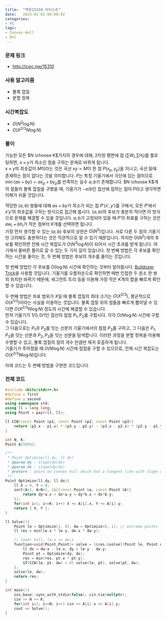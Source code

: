 ```yaml
---
title:  "백준15310 아티스트"
date:   2023-02-01 00:00:02
categories:
- PS
tags:
- Convex-Hull
- DnC
---
```


### 문제 링크
* http://icpc.me/15310

### 사용 알고리즘
* 볼록 껍질
* 분할 정복

### 시간복잡도
* $O(N^2 \log N)$
* $O(X^{2/3}N \log N)$

### 풀이
가능한 모든 $N \choose K$가지의 경우에 대해, 2차원 평면에 점 $(\sum W_i, \sum H_i)$를 플로팅하면, $x\times y$가 최소인 점을 구하는 문제로 바뀌게 됩니다.<br>
$x\times y$의 최솟값이 $M$이라는 것은 곡선 $xy=M$이 한 점 $P(x_p, y_p)$을 지나고, 곡선 밑에 존재하는 점이 없다는 것을 의미합니다. $P$는 특정 기울기에서 극단에 있는 점이므로 $\min\left\{ ax+by \right\} = ax_p+by_p$를 만족하는 실수 $a, b$가 존재합니다. $N \choose K$개의 점들의 볼록 껍질을 구했을 때, 기울기가 $-a/b$인 접선에 접하는 점이 $P$라고 생각하면 이해가 쉬울 것입니다.

적당한 $(a, b)$ 쌍들에 대해 $ax+by$가 최소가 되는 점 $P'(x', y')$를 구해서, 모든 $P'$에서 $x'y'$의 최솟값을 구하는 방식으로 접근해 봅시다. $(a, b)$의 후보가 충분히 적다면 이 방식으로 문제를 해결할 수 있을 것입니다. $a, b$가 고정되어 있을 때 $P'$의 좌표를 구하는 것은 $aw_i + bh_i$가 작은 점부터 $K$개를 선택하면 됩니다.<br>
가장 먼저 생각할 수 있는 $(a, b)$ 후보의 상한은 $O(N^2)$입니다. 서로 다른 두 점의 기울기만 고려해도 충분하다는 것은 직관적으로 알 수 있기 때문입니다. 하지만 $O(N^2)$개의 후보를 확인하면 전체 시간 복잡도가 $O(N^3 \log N)$이 되어서 시간 초과를 받게 됩니다. 여기에서 올바른 풀이로 갈 수 있는 두 가지 길이 있습니다. 첫 번째 방법은 각 후보를 확인하는 시간을 줄이는 것, 두 번째 방법은 후보의 개수를 줄이는 것입니다.

첫 번째 방법인 각 후보를 $O(\log N)$ 시간에 확인하는 것부터 알아봅시다. [Bulldozer Trick](/hard-algorithm/2022/03/30/rotate-sweep-line/)을 사용할 것입니다. 기울기를 오름차순으로 확인하면 매번 인접한 두 원소 한 쌍의 위치만 바뀌기 때문에, 세그먼트 트리 등을 이용해 가장 작은 $K$개의 합을 빠르게 확인할 수 있습니다.

두 번째 방법은 좌표 범위가 $X$일 때 볼록 껍질의 최대 크기는 $O(X^{2/3})$, 평균적으로 $O(X^{1/3})$이라는 사실을 이용하는 것입니다. 볼록 껍질 위의 점들을 빠르게 뽑아낼 수 있다면 $O(X^{2/3}N \log N)$ 정도의 시간에 해결할 수 있습니다.<br>
먼저 기울기가 $1/0, 0/1$인 접선의 접점 $P_1, P_2$를 구합시다. 각각 $O(N \log N)$ 시간에 구할 수 있습니다.<br>
그 다음으로는 $P_1$과 $P_2$를 잇는 선분의 기울기에서의 점점 $P_3$를 구하고, 그 다음은 $P_1, P_3$을 잇는 선분과 $P_2, P_3$을 잇는 선분을 탐색합니다. 이러한 과정을 분할 정복을 이용해 수행할 수 있고, 볼록 껍질의 점의 개수 만큼만 재귀 호출하게 됩니다.<br>
기울기가 주어졌을 때 $O(N \log N)$ 시간에 접점을 구할 수 있으므로, 전체 시간 복잡도는 $O(X^{2/3}N \log N)$입니다.

아래 코드는 두 번째 방법을 구현한 코드입니다.

### 전체 코드
```cpp
#include <bits/stdc++.h>
#define x first
#define y second
using namespace std;
using ll = long long;
using Point = pair<ll, ll>;

ll CCW(const Point &p1, const Point &p2, const Point &p3){
    return (p2.x - p1.x) * (p3.y - p2.y) - (p3.x - p2.x) * (p2.y - p1.y);
}

int N, K;
Point A[5050];

/**
 * Point Optimize(ll dy, ll dx)
 * @param dy : slope(dy/dx)
 * @param dx : slope(dy/dx)
 * @return : point on convex hull which has a tangent line with slope of dy/dx.
 */
Point Optimize(ll dy, ll dx){
    ll X = 0, Y = 0;
    sort(A+1, A+N+1, [&](const Point &a, const Point &b){
        return dy*a.x + dx*a.y < dy*b.x + dx*b.y;
    });
    for(int i=1; i<=K; i++) X += A[i].x, Y += A[i].y;
    return { X, Y };
}

ll Solve(){
    Point le = Optimize(1, 0), dw = Optimize(0, 1); // extreme points
    ll res = min(le.x * le.y, dw.x * dw.y);

    // lower hull, le.x <= dw.x
    function<void(Point,Point)> solve = [&res,&solve](Point le, Point dw){
        ll dx = dw.x - le.x, dy = le.y - dw.y;
        Point pt = Optimize(dy, dx);
        res = min(res, pt.x * pt.y);
        if(CCW(le, pt, dw) > 0) solve(le, pt), solve(pt, dw);
    };
    solve(le, dw);
    return res;
}

int main(){
    ios_base::sync_with_stdio(false); cin.tie(nullptr);
    cin >> N >> K;
    for(int i=1; i<=N; i++) cin >> A[i].x >> A[i].y;
    cout << Solve();
}
```
